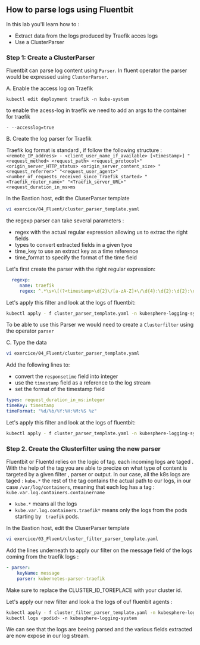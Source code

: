 ## How to parse logs using Fluentbit
In this lab you'll learn how to :
* Extract data from the logs produced by Traefik acces logs
* Use a ClusterParser

### Step 1: Create a ClusterParser

Fluentbit can parse log content using `Parser`. In fluent operator the parser would be expressed using `ClusterParser`.

A. Enable the access log on Traefik
   ```shell
   kubectl edit deployment traefik -n kube-system
   ```
   to enable the acess-log in traefik we need to add an args to the container for traefik
   ```
   - --accesslog=true
   ```

B. Create the log parser for Traefik

   Traefik log format is standard , if follow the following structure :
   `<remote_IP_address> - <client_user_name_if_available> [<timestamp>] "<request_method> <request_path> <request_protocol>" <origin_server_HTTP_status> <origin_server_content_size> "<request_referrer>" "<request_user_agent>" <number_of_requests_received_since_Traefik_started> "<Traefik_router_name>" "<Traefik_server_URL>" <request_duration_in_ms>ms`


   In the Bastion host, edit the CluserParser template 
   ```bash
   vi exercice/04_Fluent/cluster_parser_template.yaml
   ```

   the regexp parser can take several parameters :
   - regex with the actual regular expression allowing us to extrac the right fields
   - types to convert extracted fields in a given tyoe
   - time_key to use an extract key as a time reference
   - time_format to specify the format of the time field

   Let's first create the parser with the right regular expression:
   ```yaml
     regexp:
        name: traefik
        regex: ^.*\s+\[(?<timestamp>\d{2}\/[a-zA-Z]+\/\d{4}:\d{2}:\d{2}:\d{2}\s+\+\d+)\]\s+"(?<method>\w+)\s+(?<path>\S+)\s+(?<httpversion>[^"]+)"\s+(?<statuscode>\d+)\s+(?<bytes_content>\d+)\s+"-"\s+"-"\s+(?<number_of_requests_received_since_started>\d+)\s+"(?<ingress>[^"]+)"\s+"(?<url>[^"]+)"\s+(?<responsetime>\d+)ms$
   ```

   Let's apply this filter and look at the logs of fluentbit:
   ```bash
   kubectl apply - f cluster_parser_template.yaml -n kubesphere-logging-system
   ```

   To be able to use this Parser we would need to create a `Clusterfilter` using the operator `parser`

C. Type the data
   ```bash
   vi exercice/04_Fluent/cluster_parser_template.yaml
   ```
   Add the following lines to:
   - convert the `responsetime` field into integer
   - use the `timestamp` field as a reference to the log stream
   - set  the format of the timestamp field

   ```yaml
   types: request_duration_in_ms:integer
   timeKey: timestamp
   timeFormat: "%d/%b/%Y:%H:%M:%S %z"
   ```

   Let's apply this filter and look at the logs of fluentbit:
   ```bash
   kubectl apply - f cluster_parser_template.yaml -n kubesphere-logging-system
   ```


### Step 2. Create the Clusterfilter using the new parser
Fluentbit or Fluentd relies on the logic of tag. each incoming logs are taged . With the help of the tag you are able to precize on what type of content is targeted by a given filter , parser or output.
In our case, all the k8s logs are taged  : `kube.*`
the rest of the tag contains the actual path to our logs, in our case `/var/log/containers`, meaning that each log has a tag :
`kube.var.log.containers.containername`
- `kube.*`  means all the logs
- `kube.var.log.containers.traefik*`  means only the logs from the pods starting by ` traefik`  pods.

In the Bastion host, edit the CluserParser template
```bash
vi exercice/03_Fluent/cluster_filter_parser_template.yaml
```
Add the lines underneath to apply our filter on the message field of the logs coming from the traefik logs :
```yaml
- parser:
    keyName: message
    parser: kubernetes-parser-traefik
```
Make sure to replace the CLUSTER_ID_TOREPLACE with your cluster id.

Let's apply our new filter and look a the logs of ouf fluenbit agents :
```bash
kubectl apply - f cluster_filter_parser_template.yaml -n kubesphere-logging-system
kubectl logs <podid> -n kubesphere-logging-system
```
We can see that the logs are beeing parsed and the various fields extracted are now expose in our log stream.

